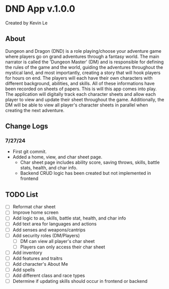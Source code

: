 # DND App v.1.0.0
Created by Kevin Le
## About
Dungeon and Dragon (DND) is a role playing/choose your adventure game where players go on grand adventures through a fantasy world. The main narrator is called the 'Dungeon Master' (DM) and is responsible for defining the rules of the game and the world, guiding the adventures throughout the mystical land, and most importantly, creating a story that will hook players for hours on end. The players will each have their own characters with different background, abilities, and skills. All of these informations have been recorded on sheets of papers. This is will this app comes into play. The application will digitally track each character sheets and allow each player to view and update their sheet throughout the game. Additionally, the DM will be able to view all player's character sheets in parallel when creating the next adventure.

## Change Logs
### 7/27/24
- First git commit.
- Added a home, view, and char sheet page.
    - Char sheet page includes ability score, saving throws, skills, battle stats, health, and char info.
    - Backend CRUD logic has been created but not implemented in frontend

## TODO List
- [ ] Reformat char sheet
- [ ] Improve home screen
- [ ] Add logic to as, skills, battle stat, health, and char info
- [ ] Add text area for languages and actions
- [ ] Add senses and weapons/cantrips
- [ ] Add security roles (DM/Players)
    - [ ] DM can view all player's char sheet
    - [ ] Players can only access their char sheet
- [ ] Add inventory
- [ ] Add features and traitrs
- [ ] Add character's About Me
- [ ] Add spells
- [ ] Add different class and race types
- [ ] Determine if updating skills should occur in frontend or backend
